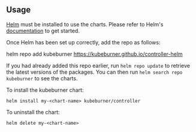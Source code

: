 ## Usage

[Helm](https://helm.sh) must be installed to use the charts.  Please refer to
Helm's [documentation](https://helm.sh/docs) to get started.

Once Helm has been set up correctly, add the repo as follows:

  helm repo add kubeburner https://kubeburner.github.io/controller-helm

If you had already added this repo earlier, run `helm repo update` to retrieve
the latest versions of the packages.  You can then run `helm search repo kubeburner` to see the charts.

To install the kubeburner chart:

    helm install my-<chart-name> kubeburner/controller

To uninstall the chart:

    helm delete my-<chart-name>